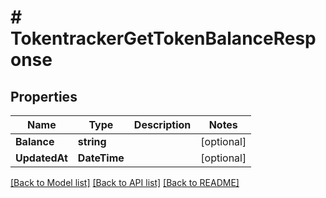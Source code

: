 # # TokentrackerGetTokenBalanceResponse


## Properties 


Name | Type | Description | Notes
------------ | ------------- | ------------- | -------------
**Balance**| **string** |   | [optional]
**UpdatedAt**| **DateTime** |   | [optional]


[[Back to Model list]](../../README.md#models) [[Back to API list]](../../README.md#endpoints) [[Back to README]](../../README.md)

